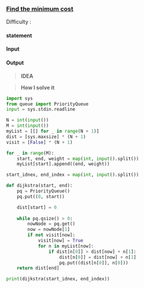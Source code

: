 ### [Find the minimum cost](https://www.acmicpc.net/problem/1916)

Difficulty : 

#### statement



#### Input



#### Output




>**IDEA**

>**How I solve it**

```python
import sys
from queue import PriorityQueue
input = sys.stdin.readline

N = int(input())
M = int(input())
myList = [[] for _ in range(N + 1)]
dist = [sys.maxsize] * (N + 1)
visit = [False] * (N + 1)

for _ in range(M):
    start, end, weight = map(int, input().split())
    myList[start].append((end, weight))

start_idnex, end_index = map(int, input().split())

def dijkstra(start, end):
    pq = PriorityQueue()
    pq.put((0, start))

    dist[start] = 0
    
    while pq.qsize() > 0:
        nowNode = pq.get()
        now = nowNode[1]
        if not visit[now]:
            visit[now] = True
            for n in myList[now]:
                if dist[n[0]] > dist[now] + n[1]:
                    dist[n[0]] = dist[now] + n[1]
                    pq.put((dist[n[0]], n[0]))
    return dist[end]

print(dijkstra(start_idnex, end_index))

```